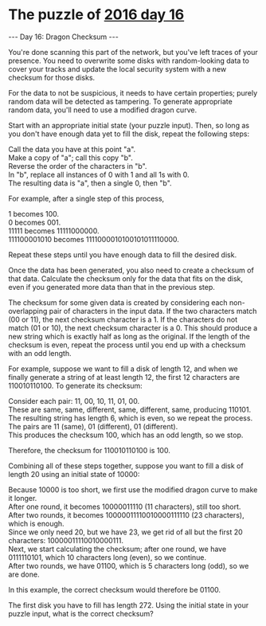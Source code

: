 # The puzzle of [2016 day 16](https://adventofcode.com/2016/day/16)

--- Day 16: Dragon Checksum ---

You're done scanning this part of the network, but you've left traces of your presence. You need to overwrite some disks with random-looking data to cover your tracks and update the local security system with a new checksum for those disks.

For the data to not be suspicious, it needs to have certain properties; purely random data will be detected as tampering. To generate appropriate random data, you'll need to use a modified dragon curve.

Start with an appropriate initial state (your puzzle input). Then, so long as you don't have enough data yet to fill the disk, repeat the following steps:

Call the data you have at this point "a".\
Make a copy of "a"; call this copy "b".\
Reverse the order of the characters in "b".\
In "b", replace all instances of 0 with 1 and all 1s with 0.\
The resulting data is "a", then a single 0, then "b".

For example, after a single step of this process,

1 becomes 100.\
0 becomes 001.\
11111 becomes 11111000000.\
111100001010 becomes 1111000010100101011110000.

Repeat these steps until you have enough data to fill the desired disk.

Once the data has been generated, you also need to create a checksum of that data. Calculate the checksum only for the data that fits on the disk, even if you generated more data than that in the previous step.

The checksum for some given data is created by considering each non-overlapping pair of characters in the input data.  If the two characters match (00 or 11), the next checksum character is a 1.  If the characters do not match (01 or 10), the next checksum character is a 0. This should produce a new string which is exactly half as long as the original. If the length of the checksum is even, repeat the process until you end up with a checksum with an odd length.

For example, suppose we want to fill a disk of length 12, and when we finally generate a string of at least length 12, the first 12 characters are 110010110100. To generate its checksum:

Consider each pair: 11, 00, 10, 11, 01, 00.\
These are same, same, different, same, different, same, producing 110101.\
The resulting string has length 6, which is even, so we repeat the process.\
The pairs are 11 (same), 01 (different), 01 (different).\
This produces the checksum 100, which has an odd length, so we stop.

Therefore, the checksum for 110010110100 is 100.

Combining all of these steps together, suppose you want to fill a disk of length 20 using an initial state of 10000:

Because 10000 is too short, we first use the modified dragon curve to make it longer.\
After one round, it becomes 10000011110 (11 characters), still too short.\
After two rounds, it becomes 10000011110010000111110 (23 characters), which is enough.\
Since we only need 20, but we have 23, we get rid of all but the first 20 characters: 10000011110010000111.\
Next, we start calculating the checksum; after one round, we have 0111110101, which 10 characters long (even), so we continue.\
After two rounds, we have 01100, which is 5 characters long (odd), so we are done.

In this example, the correct checksum would therefore be 01100.

The first disk you have to fill has length 272. Using the initial state in your puzzle input, what is the correct checksum?
